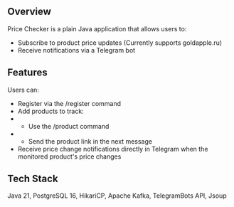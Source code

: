## Overview
Price Checker is a plain Java application that allows users to:
- Subscribe to product price updates
(Currently supports goldapple.ru)
- Receive notifications via a Telegram bot

## Features
Users can:
- Register via the /register command
- Add products to track: 
- - Use the /product command
- - Send the product link in the next message
- Receive price change notifications directly in Telegram when the monitored product's price changes

## Tech Stack
Java 21, PostgreSQL 16, HikariCP, Apache Kafka, TelegramBots API, Jsoup